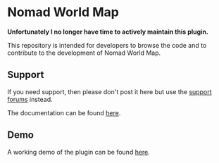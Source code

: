 ﻿Nomad World Map
===============

**Unfortunately I no longer have time to actively maintain this plugin.**

This repository is intended for developers to browse the code and to contribute to 
the development of Nomad World Map. 

Support
-------
If you need support, then please don't post it here but use the
[support forums](http://wordpress.org/support/plugin/nomad-world-map) instead. 

The documentation can be found [here](http://wordpress.org/plugins/nomad-world-map/faq/).


Demo
-------
A working demo of the plugin can be found [here](http://www.mayavoyage.de/de/our-travel-map/).

